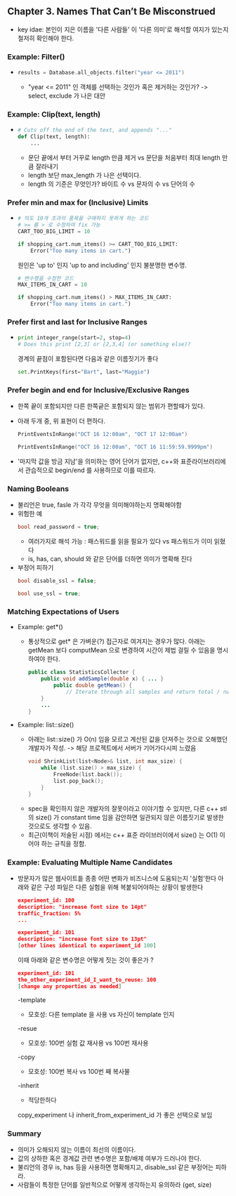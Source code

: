 ## Chapter 3. Names That Can’t Be Misconstrued

- key idae: 본인이 지은 이름을 '다른 사람들' 이 '다른 의미'로 해석할 여지가 있는지 철저히 확인해야 한다.

### Example: Filter()
  - ```cpp
    results = Database.all_objects.filter("year <= 2011")
    ``` 
    - "year <= 2011" 인 객체를 선택하는 것인가 혹은 제거하는 것인가? -> select, exclude 가 나은 대안    
    

### Example: Clip(text, length)
  - ```python
    # Cuts off the end of the text, and appends "..."
    def Clip(text, length):
        ...
    ```
    - 문단 끝에서 부터 거꾸로 length 만큼 제거 vs 문단을 처음부터 최대 length 만큼 잘라내기
    - length 보단 max_length 가 나은 선택이다.
    - length 의 기준은 무엇인가? 바이트 수 vs 문자의 수 vs 단어의 수

### Prefer min and max for (Inclusive) Limits
  
  - ```python
    # 의도 10개 초과의 품목을 구매하지 못하게 하는 코드   
    # >= 를 > 로 수정하여 fix 가능
    CART_TOO_BIG_LIMIT = 10

    if shopping_cart.num_items() >= CART_TOO_BIG_LIMIT:
        Error("Too many items in cart.")
    ```
    원인은 'up to' 인지 'up to and including' 인지 불분명한 변수명.

    ```python
    # 변수명을 수정한 코드
    MAX_ITEMS_IN_CART = 10

    if shopping_cart.num_items() > MAX_ITEMS_IN_CART:
        Error("Too many items in cart.")
    ````
  
### Prefer first and last for Inclusive Ranges
  - ```python
    print integer_range(start=2, stop=4)
    # Does this print [2,3] or [2,3,4] (or something else)?
    ```
    경계의 끝점이 포함된다면 다음과 같은 이름짓기가 좋다
    ```python
    set.PrintKeys(first="Bart", last="Maggie")
    ```

### Prefer begin and end for Inclusive/Exclusive Ranges

  - 한쪽 끝이 포함되지만 다른 한쪽긑은 포함되지 않는 범위가 편할때가 있다.
  - 아래 두개 중, 위 표현이 더 편하다.
    ```cpp
    PrintEventsInRange("OCT 16 12:00am", "OCT 17 12:00am")
    ```
    
    ```cpp
    PrintEventsInRange("OCT 16 12:00am", "OCT 16 11:59:59.9999pm")
    ```
  
  - '마지막 값을 방금 지남'을 의미하는 영어 단어가 없지만, c++와 표준라이브러리에서 관습적으로 begin/end 를 사용하므로 이를 따르자.

### Naming Booleans
  - 불리언은 true, fasle 가 각각 무엇을 의미해야하는지 명확해야함
  - 위험한 예
    ```cpp
    bool read_password = true;
    ``` 
    - 여러가지로 해석 가능 : 패스워드를 읽을 필요가 있다 vs 패스워드가 이미 읽혔다
    - is, has, can, should 와 같은 단어를 더하면 의미가 명확해 진다
  - 부정어 피하기
    ```cpp
    bool disable_ssl = false; 
    ``` 
    ```cpp
    bool use_ssl = true; 
    ``` 
  
### Matching Expectations of Users

- Example: get*()
  - 통상적으로 get* 은 가벼운(?) 접근자로 여겨지는 경우가 많다.
    아래는 getMean 보다 computMean 으로 변경하여 시간이 제법 걸릴 수 있음을 명시하여야 한다.
    ```java
    public class StatisticsCollector {
        public void addSample(double x) { ... }
            public double getMean() {
                // Iterate through all samples and return total / num_samples
        }
        ...
    }
    ```  

- Example: list::size()
  - 아래는 list::size() 가 O(n) 임을 모르고 계산된 값을 던져주는 것으로 오해했던 개발자가 작성. -> 해당 프로젝트에서 서버가 기어가다시피 느렸음
    ```cpp
    void ShrinkList(list<Node>& list, int max_size) {
        while (list.size() > max_size) {
            FreeNode(list.back());
            list.pop_back();
        }
    }
    ```  
  - spec을 확인하지 않은 개발자의 잘못이라고 이야기할 수 있지만, 다른 c++ stl 의 size() 가 constant time 임을 감안하면 일관되지 않은 이름짓기로 발생한 것으로도 생각할 수 있음.
  - 최근(이책이 저술된 시점) 에서는 c++ 표준 라이브러이에서 size() 는 O(1) 이어야 하는 규칙을 정함.    


### Example: Evaluating Multiple Name Candidates
  - 방문자가 많은 웹사이트틑 종종 어떤 변화가 비즈니스에 도움되는지 '실험'한다
    아래와 같은 구성 파일은 다른 실험을 위해 복붙되어야하는 상황이 발생한다
    ```json
    experiment_id: 100
    description: "increase font size to 14pt"
    traffic_fraction: 5%
    ...
    ```
    ```json
    experiment_id: 101
    description: "increase font size to 13pt"
    [other lines identical to experiment_id 100]
    ```
    이때 아래와 같은 변수명은 어떻게 짓는 것이 좋은가 ?
    ```json
    experiment_id: 101
    the_other_experiment_id_I_want_to_reuse: 100
    [change any properties as needed]
    ```

    -template
      - 모호성: 다른 template 을 사용 vs 자신이 template 인지

    -resue
      - 모호성: 100번 실험 값 재사용 vs 100번 재사용 

    -copy
      - 모호성: 100번 복사 vs 100번 째 복사물

    -inherit
      - 적당한하다
    
    copy_experiment 나 inherit_from_experiment_id 가 좋은 선택으로 보임

### Summary
  - 의미가 오해되지 않는 이름이 최선의 이름이다.
  - 값의 상하한 혹은 경계값 관련 변수명은 포함/배제 여부가 드러나야 한다.
  - 불리언의 경우 is, has 등을 사용하면 명확해지고, disable_ssl 같은 부정어는 피하라.
  - 사람들이 특정한 단어를 일반적으로 어떻게 생각하는지 유의하라 (get, size)